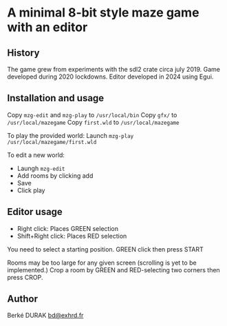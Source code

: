 # A minimal 8-bit style maze game with an editor

## History

The game grew from experiments with the sdl2 crate circa july 2019.
Game developed during 2020 lockdowns.  Editor developed in 2024 using
Egui.

## Installation and usage

Copy `mzg-edit` and `mzg-play` to `/usr/local/bin`
Copy `gfx/` to `/usr/local/mazegame`
Copy `first.wld` to `/usr/local/mazegame`

To play the provided world: Launch `mzg-play /usr/local/mazegame/first.wld`

To edit a new world:

- Laungh `mzg-edit`
- Add rooms by clicking add
- Save
- Click play

## Editor usage

- Right click: Places GREEN selection
- Shift+Right click: Places RED selection

You need to select a starting position.  GREEN click then press START

Rooms may be too large for any given screen (scrolling is yet to be implemented.)
Crop a room by GREEN and RED-selecting two corners then press CROP.

## Author

Berké DURAK <bd@exhrd.fr>
